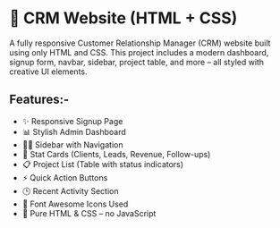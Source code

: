 # 💼 CRM Website (HTML + CSS)

A fully responsive Customer Relationship Manager (CRM) website built using only HTML and CSS. This project includes a modern dashboard, signup form, navbar, sidebar, project table, and more – all styled with creative UI elements.

## Features:-

- ✨ Responsive Signup Page
- 📊 Stylish Admin Dashboard
- 👨‍💼 Sidebar with Navigation
- 🧮 Stat Cards (Clients, Leads, Revenue, Follow-ups)
- 📋 Project List (Table with status indicators)
- ⚡ Quick Action Buttons
- 🕒 Recent Activity Section
- 📎 Font Awesome Icons Used
- 🧩 Pure HTML & CSS – no JavaScript


